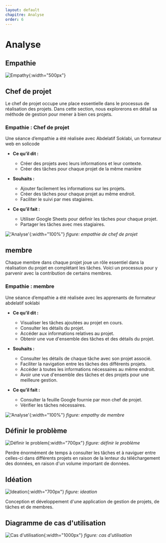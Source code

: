```yaml
---
layout: default
chapitre: Analyse
order: 6
---
```


# Analyse

<!-- new slide -->

## Empathie
 
![Empathy](/prototype/analyse/images/empathy.jpg){:width="500px"}

<!-- note -->

## Chef de projet

Le chef de projet occupe une place essentielle dans le processus de réalisation des projets. Dans cette section, nous explorerons en détail sa méthode de gestion pour mener à bien ces projets.

### Empathie : Chef de projet

Une séance d’empathie a été réalisée avec Abdelatif Soklabi, un formateur web en solicode

- **Ce qu’il dit :**

  - Créer des projets avec leurs informations et leur contexte.
  - Créer des tâches pour chaque projet de la même manière

- **Souhaits :**

  - Ajouter facilement les informations sur les projets.
  - Créer des tâches pour chaque projet au même endroit.
  - Faciliter le suivi par mes stagiaires.

- **Ce qu’il fait :**

  - Utiliser Google Sheets pour définir les tâches pour chaque projet.
  - Partager les tâches avec mes stagiaires.

!['Analyse'](/prototype/analyse/images/empathyChef.PNG){:width="100%"}
_figure: empathie de chef de projet_

## membre

Chaque membre dans chaque projet joue un rôle essentiel dans la réalisation du projet en complétant les tâches. Voici un processus pour y parvenir avec la contribution de certains membres.

### Empathie : membre

Une séance d’empathie a été réalisée avec les apprenants de formateur abdelatif soklabi

- **Ce qu’il dit :**

  - Visualiser les tâches ajoutées au projet en cours.
  - Consulter les détails du projet.
  - Accéder aux informations relatives au projet.
  - Obtenir une vue d'ensemble des tâches et des détails du projet.

- **Souhaits :**

  - Consulter les détails de chaque tâche avec son projet associé.
  - Faciliter la navigation entre les tâches des différents projets.
  - Accéder à toutes les informations nécessaires au même endroit.
  - Avoir une vue d'ensemble des tâches et des projets pour une meilleure gestion.

- **Ce qu’il fait :**

  - Consulter la feuille Google fournie par mon chef de projet.
  - Vérifier les tâches nécessaires.

!['Analyse'](/prototype/analyse/images/empathyMember.PNG){:width="100%"}
_figure: empathy de membre_

<!-- new slide -->

## Définir le problème

![Définir le problem](/prototype/analyse/images/problem.jpg){:width="700px"}
*figure: définir le problème*

<!-- note -->
Perdre énormément de temps à consulter les tâches et à naviguer entre celles-ci dans différents projets en raison de la lenteur du téléchargement des données, en raison d'un volume important de données.

<!-- new slide -->

## Idéation

![Ideation](/prototype/analyse/images/ideation.jpg){:width="700px"}
*figure: ideation*

<!-- note -->

Conception et développement d'une application de gestion de projets, de tâches et de membres.

<!-- new slide -->

## Diagramme de cas d'utilisation

![Cas d'utilisation](/prototype/analyse/images/casdutilisation.PNG){:width="1000px"}
*figure: cas d'utilisation*

<!-- new slide -->

